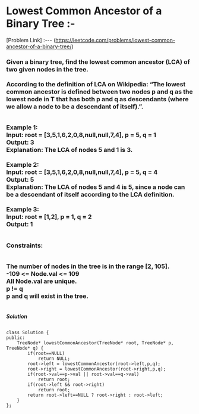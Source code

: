 #  Lowest Common Ancestor of a Binary Tree :-

[Problem Link] :--- (https://leetcode.com/problems/lowest-common-ancestor-of-a-binary-tree/)

<h3>
Given a binary tree, find the lowest common ancestor (LCA) of two given nodes in the tree.
<br><br>
According to the definition of LCA on Wikipedia: “The lowest common ancestor is defined between two nodes p and q as the lowest node in T that has both p and q as descendants (where we allow a node to be a descendant of itself).”.<br><br>

Example 1:<br>
Input: root = [3,5,1,6,2,0,8,null,null,7,4], p = 5, q = 1<br>
Output: 3<br>
Explanation: The LCA of nodes 5 and 1 is 3.<br><br>
Example 2:<br>
Input: root = [3,5,1,6,2,0,8,null,null,7,4], p = 5, q = 4<br>
Output: 5<br>
Explanation: The LCA of nodes 5 and 4 is 5, since a node can be a descendant of itself according to the LCA definition.<br><br>
Example 3:<br>
Input: root = [1,2], p = 1, q = 2<br>
Output: 1<br><br>
 

Constraints:<br><br>

The number of nodes in the tree is in the range [2, 105].<br>
-109 <= Node.val <= 109<br>
All Node.val are unique.<br>
p != q<br>
p and q will exist in the tree.<br><br>
  
</h3>

***Solution***

```

class Solution {
public:
    TreeNode* lowestCommonAncestor(TreeNode* root, TreeNode* p, TreeNode* q) {
        if(root==NULL)
            return NULL;
        root->left = lowestCommonAncestor(root->left,p,q);
        root->right = lowestCommonAncestor(root->right,p,q);
        if(root->val==p->val || root->val==q->val)
            return root;
        if(root->left && root->right)
            return root;
        return root->left==NULL ? root->right : root->left;
    }
};

```
